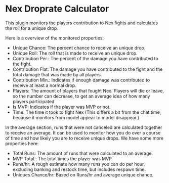 # Nex Droprate Calculator
This plugin monitors the players contribution to Nex fights and calculates the roll for a unique drop.

Here is a overview of the monitored properties:

- Unique Chance: The percent chance to receive an unique drop.
- Unique Roll: The roll that is made to receive an unique drop.
- Contribution Per.: The percent of the damage you have contributed to the fight.
- Contribution Flat: The damage you have contributed to the fight and the total damage that was made by all players.
- Contribution Min.: Indicates if enough damage was contributed to receive at least a normal drop.
- Players: The amount of players that fought Nex. Players will die or leave, so the number can decrease, to get an average idea of how many players participated
- Is MVP: Indicates if the player was MVP or not.
- Time: The time it took to fight Nex (This differs a bit from the chat time, because it monitors from model appear to model disappear.)

In the average section, runs that were not canceled are calculated together to receive an average. It can be used to monitor how you do over a course of time and how likely you are to receive unique drops. We have some more properties here:
- Total Runs: The amount of runs that were calculated to an average.
- MVP Total.: The total times the player was MVP.
- Runs/hr: A rough estimate how many runs you can do per hour, excluding banking and restock time, but includes respawn time.
- Uniques Chance/hr: Based on Runs/hr and average unique chance.

